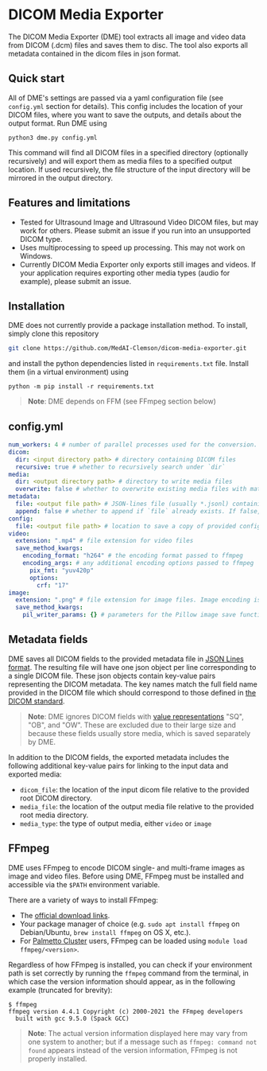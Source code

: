 # DICOM Media Exporter

The DICOM Media Exporter (DME) tool extracts all image and video data from DICOM (.dcm) files and saves them to disc. The tool also exports all metadata contained in the dicom files in json format.

## Quick start
All of DME's settings are passed via a yaml configuration file (see `config.yml` section for details). This config includes the location of your DICOM files, where you want to save the outputs, and details about the output format. Run DME using
```
python3 dme.py config.yml
```
This command will find all DICOM files in a specified directory (optionally recursively) and will export them as media files to a specified output location. If used recursively, the file structure of the input directory will be mirrored in the output directory. 

## Features and limitations
* Tested for Ultrasound Image and Ultrasound Video DICOM files, but may work for others. Please submit an issue if you run into an unsupported DICOM type. 
* Uses multiprocessing to speed up processing. This may not work on Windows.
* Currently DICOM Media Exporter only exports still images and videos. If your application requires exporting other media types (audio for example), please submit an issue. 

## Installation

DME does not currently provide a package installation method. To install, simply clone this repository
```bash
git clone https://github.com/MedAI-Clemson/dicom-media-exporter.git
```
and install the python dependencies listed in `requirements.txt` file. Install them (in a virtual environment) using
```
python -m pip install -r requirements.txt
```
> **Note**: DME depends on FFM (see FFmpeg section below)


## config.yml
```yaml
num_workers: 4 # number of parallel processes used for the conversion. Use 0 to avoid creating child processes. 
dicom:
  dir: <input directory path> # directory containing DICOM files
  recursive: true # whether to recursively search under `dir`
media:
  dir: <output directory path> # directory to write media files
  overwrite: false # whether to overwrite existing media files with matching filepaths. Skips matching files if false.
metadata: 
  file: <output file path> # JSON-lines file (usually *.jsonl) containing DICOM metadata
  append: false # whether to append if `file` already exists. If false, raises an error if `file` exists to avoid data duplication
config: 
  file: <output file path> # location to save a copy of provided config file for reproducibility
video: 
  extension: ".mp4" # file extension for video files
  save_method_kwargs:
    encoding_format: "h264" # the encoding format passed to ffmpeg
    encoding_args: # any additional encoding options passed to ffmpeg
      pix_fmt: "yuv420p"
      options:
        crf: "17"
image:
  extension: ".png" # file extension for image files. Image encoding is inferred from extension.
  save_method_kwargs:
    pil_writer_params: {} # parameters for the Pillow image save function corresponding to `extension`
```

## Metadata fields
DME saves all DICOM fields to the provided metadata file in [JSON Lines format](https://jsonlines.org/). The resulting file will have one json object per line corresponding to a single DICOM file. These json objects contain key-value pairs representing the DICOM metadata. The key names match the full field name provided in the DICOM file which should correspond to those defined in [the DICOM standard](https://dicom.innolitics.com/ciods). 
> **Note**: DME ignores DICOM fields with [value representations](https://dicom.nema.org/medical/dicom/current/output/chtml/part05/sect_6.2.html) "SQ", "OB", and "OW". These are excluded due to their large size and because these fields usually store media, which is saved separately by DME. 

In addition to the DICOM fields, the exported metadata includes the following additional key-value pairs for linking to the input data and exported media: 
* `dicom_file`: the location of the input dicom file relative to the provided root DICOM directory.
* `media_file`: the location of the output media file relative to the provided root media directory.
* `media_type`: the type of output media, either `video` or `image`

## FFmpeg
DME uses FFmpeg to encode DICOM single- and multi-frame images as image and video files. Before using DME, FFmpeg must be installed and accessible via the `$PATH` environment variable.

There are a variety of ways to install FFmpeg:
* The [official download links](https://ffmpeg.org/download.html).
* Your package manager of choice (e.g. `sudo apt install ffmpeg` on Debian/Ubuntu, `brew install ffmpeg` on OS X, etc.).
* For [Palmetto Cluster](https://docs.rcd.clemson.edu/palmetto/about) users, FFmpeg can be loaded using `module load ffmpeg/<version>`.

Regardless of how FFmpeg is installed, you can check if your environment path is set correctly by running the `ffmpeg` command from the terminal, in which case the version information should appear, as in the following example (truncated for brevity):

```
$ ffmpeg
ffmpeg version 4.4.1 Copyright (c) 2000-2021 the FFmpeg developers
  built with gcc 9.5.0 (Spack GCC)
```

> **Note**: The actual version information displayed here may vary from one system to another; but if a message such as `ffmpeg: command not found` appears instead of the version information, FFmpeg is not properly installed.
